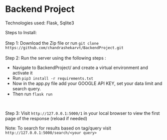 # Backend Project

Technologies used: Flask, Sqlite3 <br />

Steps to Install:<br />
<br />
Step 1: Download the Zip file or run ```git clone https://github.com/chandrashekarvt/BackendProject.git``` <br/>
<br />
Step 2: Run the server using the following steps :<br />
  - Navigate to BackendProject/ and create a virtual environment and activate it<br />
  - Run ```pip3 install -r requirements.txt```<br />
  - Now in the app.py file add your GOOGLE API KEY, set your data limit and search query.
  - Then run ```flask run```<br />
  <br />
  
Step 3: Visit ```http://127.0.0.1:5000/1``` in your local browser to view the first page of the response (reload if needed) <br />

Note: To search for results based on tag/query visit ```http://127.0.0.1:5000/search/<your query>```
<br />
